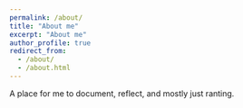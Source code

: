 ```yaml
---
permalink: /about/
title: "About me"
excerpt: "About me"
author_profile: true
redirect_from: 
  - /about/
  - /about.html
---
```

  
A place for me to document, reflect, and mostly just ranting.